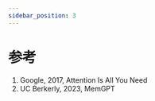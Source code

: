 ```yaml
---
sidebar_position: 3
---
```


# 参考

1. Google, 2017, Attention Is All You Need
2. UC Berkerly, 2023, MemGPT